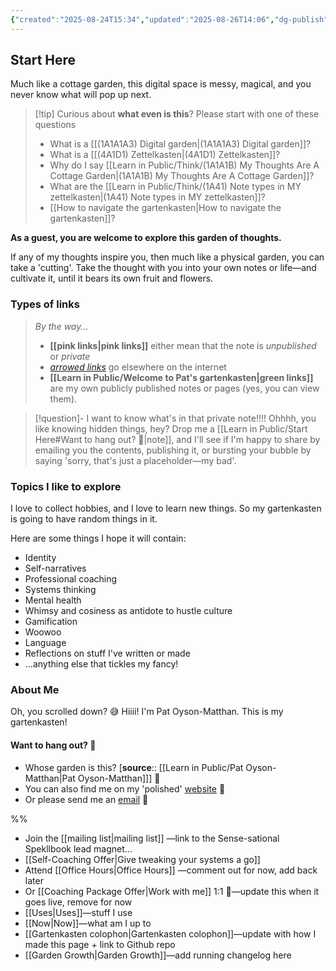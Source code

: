```yaml
---
{"created":"2025-08-24T15:34","updated":"2025-08-26T14:06","dg-publish":true,"noteIcon":"signpost","dg-path":"Start Here.md","permalink":"/start-here/","dgPassFrontmatter":true}
---
```


## Start Here 

Much like a cottage garden, this digital space is messy, magical, and you never know what will pop up next. 

> [!tip] Curious about **what even is this**? 
> Please start with one of these questions
> - What is a [[(1A1A1A3) Digital garden\|(1A1A1A3) Digital garden]]?
> - What is a [[(4A1D1) Zettelkasten\|(4A1D1) Zettelkasten]]?
> - Why do I say [[Learn in Public/Think/(1A1A1B) My Thoughts Are A Cottage Garden\|(1A1A1B) My Thoughts Are A Cottage Garden]]?
> - What are the [[Learn in Public/Think/(1A41) Note types in MY zettelkasten\|(1A41) Note types in MY zettelkasten]]? 
> - [[How to navigate the gartenkasten\|How to navigate the gartenkasten]]? 

**As a guest, you are welcome to explore this garden of thoughts.** 

If any of my thoughts inspire you, then much like a physical garden, you can take a 'cutting'. Take the thought with you into your own notes or life—and cultivate it, until it bears its own fruit and flowers. 

### Types of links

> _By the way..._ 
> - **[[pink links\|pink links]]** either mean that the note is _unpublished_ or _private_ 
> - _[arrowed links](http://google.com)_ go elsewhere on the internet
> - **[[Learn in Public/Welcome to Pat's gartenkasten\|green links]]** are my own publicly published notes or pages (yes, you can view them). 

> [!question]- I want to know what's in that private note!!!! 
> Ohhhh, you like knowing hidden things, hey? Drop me a [[Learn in Public/Start Here#Want to hang out? 🌿\|note]], and I'll see if I'm happy to share by emailing you the contents, publishing it, or bursting your bubble by saying 'sorry, that's just a placeholder—my bad'.
### Topics I like to explore

I love to collect hobbies, and I love to learn new things. So my gartenkasten is going to have random things in it. 

Here are some things I hope it will contain: 
- Identity
- Self-narratives
- Professional coaching 
- Systems thinking
- Mental health 
- Whimsy and cosiness as antidote to hustle culture 
- Gamification 
- Woowoo
- Language
- Reflections on stuff I've written or made 
- ...anything else that tickles my fancy!

### About Me

Oh, you scrolled down? 😅 Hiiii! I'm Pat Oyson-Matthan. This is my gartenkasten!

#### Want to hang out? 🌿 

- Whose garden is this? [**source**:: [[Learn in Public/Pat Oyson-Matthan\|Pat Oyson-Matthan]]] 💖
- You can also find me on my 'polished' [website](https://patsitive.co.nz) 🌟
- Or please send me an [email](https://patsitive.co.nz/connect) 📨 

%%
- Join the [[mailing list\|mailing list]] —link to the Sense-sational Spekllbook lead magnet... 
- [[Self-Coaching Offer\|Give tweaking your systems a go]]
- Attend [[Office Hours\|Office Hours]] —comment out for now, add back later
- Or [[Coaching Package Offer\|Work with me]] 1:1 💖—update this when it goes live, remove for now 
- [[Uses\|Uses]]—stuff I use 
- [[Now\|Now]]—what am I up to 
- [[Gartenkasten colophon\|Gartenkasten colophon]]—update with how I made this page + link to Github repo
- [[Garden Growth\|Garden Growth]]—add running changelog here

